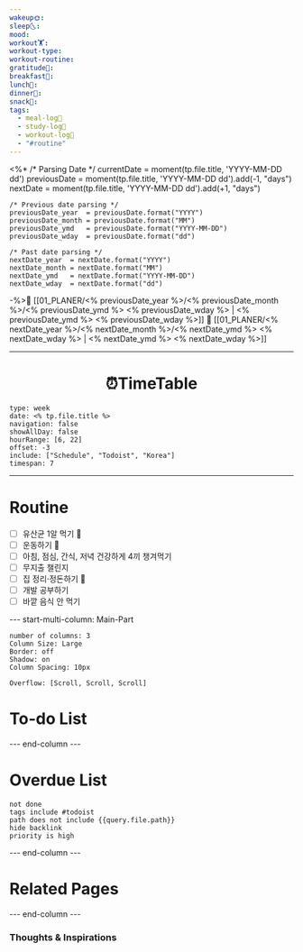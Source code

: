 ```yaml
---
wakeup🌞: 
sleep🌜: 
mood: 
workout🏋️: 
workout-type: 
workout-routine: 
gratitude🙏: 
breakfast🍳: 
lunch🍚: 
dinner🥗: 
snack🍬: 
tags:
  - meal-log📝
  - study-log📓
  - workout-log💪
  - "#routine"
---
```


<%*
	/* Parsing Date */ 
	currentDate  = moment(tp.file.title, 'YYYY-MM-DD dd')
	previousDate = moment(tp.file.title, 'YYYY-MM-DD dd').add(-1, "days")
	nextDate     = moment(tp.file.title, 'YYYY-MM-DD dd').add(+1, "days")

	/* Previous date parsing */
	previousDate_year  = previousDate.format("YYYY")
	previousDate_month = previousDate.format("MM")
	previousDate_ymd   = previousDate.format("YYYY-MM-DD")
	previousDate_wday  = previousDate.format("dd") 

	/* Past date parsing */ 
	nextDate_year  = nextDate.format("YYYY")
	nextDate_month = nextDate.format("MM") 
	nextDate_ymd   = nextDate.format("YYYY-MM-DD")
	nextDate_wday  = nextDate.format("dd")
	
-%>🔺 [[01_PLANER/<% previousDate_year %>/<% previousDate_month %>/<% previousDate_ymd %> <% previousDate_wday %> | <% previousDate_ymd %> <% previousDate_wday %>]]
🔻 [[01_PLANER/<% nextDate_year %>/<% nextDate_month %>/<% nextDate_ymd %> <% nextDate_wday %> | <% nextDate_ymd %> <% nextDate_wday %>]]
___
<h1> <center>⏰TimeTable </center> </h1>

```gEvent
type: week
date: <% tp.file.title %>
navigation: false
showAllDay: false
hourRange: [6, 22]
offset: -3
include: ["Schedule", "Todoist", "Korea"]
timespan: 7
```

--- 


# Routine 
- [ ] 유산균 1알 먹기 🔼 
- [ ] 운동하기 🔼
- [ ] 아침, 점심, 간식, 저녁 건강하게 4끼 챙겨먹기
- [ ] 무지출 챌린지 
- [ ] 집 정리·정돈하기 🔼
- [ ] 개발 공부하기
- [ ] 바깥 음식 안 먹기 

--- start-multi-column: Main-Part  
```column-settings  
number of columns: 3  
Column Size: Large
Border: off
Shadow: on
Column Spacing: 10px

Overflow: [Scroll, Scroll, Scroll]
```

# To-do List

--- end-column ---

# Overdue List
```tasks
not done
tags include #todoist 
path does not include {{query.file.path}}
hide backlink
priority is high
```
--- end-column ---

# Related Pages

--- end-column ---


### Thoughts & Inspirations
